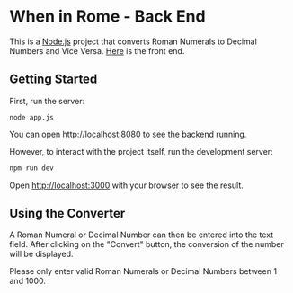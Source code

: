 # When in Rome - Back End

This is a [Node.js](https://nodejs.org/en/) project that converts Roman Numerals to Decimal Numbers and Vice Versa. [Here](https://github.com/Avillameza/RomanDec) is the front end.

## Getting Started

First, run the server:

```
node app.js
```

You can open [http://localhost:8080](http://localhost:8080) to see the backend running. 

However, to interact with the project itself, run the development server:

```bash
npm run dev
```

Open [http://localhost:3000](http://localhost:3000) with your browser to see the result.

## Using the Converter
A Roman Numeral or Decimal Number can then be entered into the text field. After clicking on the "Convert" button, the conversion of the number will be displayed. 

Please only enter valid Roman Numerals or Decimal Numbers between 1 and 1000.